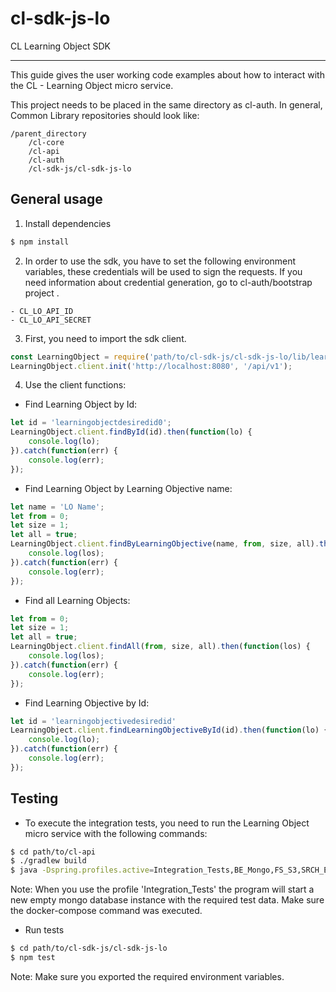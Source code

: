 # cl-sdk-js-lo

CL Learning Object SDK

---

This guide gives the user working code examples about how to interact with the CL - Learning Object micro service.

This project needs to be placed in the same directory as cl-auth. In general, Common Library repositories should look like:

    /parent_directory
        /cl-core
        /cl-api
        /cl-auth
        /cl-sdk-js/cl-sdk-js-lo


## General usage

1.  Install dependencies
```bash
$ npm install
```

2.  In order to use the sdk, you have to set the following environment variables, these credentials will be used to sign the requests. If you need information about credential generation, go to cl-auth/bootstrap project .
```text
- CL_LO_API_ID
- CL_LO_API_SECRET
```

3.  First, you need to import the sdk client.
```javascript
const LearningObject = require('path/to/cl-sdk-js/cl-sdk-js-lo/lib/learning_object');
LearningObject.client.init('http://localhost:8080', '/api/v1');
```

4.  Use the client functions:

  - Find Learning Object by Id:
```javascript
let id = 'learningobjectdesiredid0';
LearningObject.client.findById(id).then(function(lo) {
    console.log(lo);
}).catch(function(err) {
    console.log(err);
});
```

  - Find Learning Object by Learning Objective name:
```javascript
let name = 'LO Name';
let from = 0;
let size = 1;
let all = true;
LearningObject.client.findByLearningObjective(name, from, size, all).then(function(los) {
    console.log(los);
}).catch(function(err) {
    console.log(err);
});
```

  - Find all Learning Objects:
```javascript
let from = 0;
let size = 1;
let all = true;
LearningObject.client.findAll(from, size, all).then(function(los) {
    console.log(los);
}).catch(function(err) {
    console.log(err);
});
```

  - Find Learning Objective by Id:
```javascript
let id = 'learningobjectivedesiredid'
LearningObject.client.findLearningObjectiveById(id).then(function(lo) {
    console.log(lo);
}).catch(function(err) {
    console.log(err);
});
```


## Testing

- To execute the integration tests, you need to run the Learning Object micro service with the following commands:

```bash
$ cd path/to/cl-api
$ ./gradlew build
$ java -Dspring.profiles.active=Integration_Tests,BE_Mongo,FS_S3,SRCH_ES,INDEX_RMQ -jar build/libs/*.jar
```

Note: When you use the profile 'Integration_Tests' the program will start a new empty mongo database instance with the required test data. Make sure the docker-compose command was executed.

- Run tests

```bash
$ cd path/to/cl-sdk-js/cl-sdk-js-lo
$ npm test
```

Note: Make sure you exported the required environment variables.
